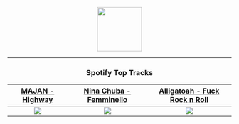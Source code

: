 <p align="center">
  <a href="https://www.tobiasmichael.de">
    <img src="https://tm-website-static.s3.eu-central-1.amazonaws.com/logo.png" width="100" height="100"/>
  </a>
</p>

---

<h3 align="center">Spotify Top Tracks</h3>

[MAJAN - Highway](https://open.spotify.com/track/5RB4USJPDagDJpo4UdqJnY)|[Nina Chuba - Femminello](https://open.spotify.com/track/2OtxLwlSCxWQQ03h4jZyPP)|[Alligatoah - Fuck Rock n Roll](https://open.spotify.com/track/6QPSEohjcSqmbuICUkhD0K)
:---:|:----:|:----:
<img src="https://i.scdn.co/image/ab67616d00001e020b5834b0a704ad8de59121ef"/>|<img src="https://i.scdn.co/image/ab67616d00001e02bfb66877e7f8cc4c98de05e3"/>|<img src="https://i.scdn.co/image/ab67616d00001e029f0a53f4473f69640bfffa92"/>